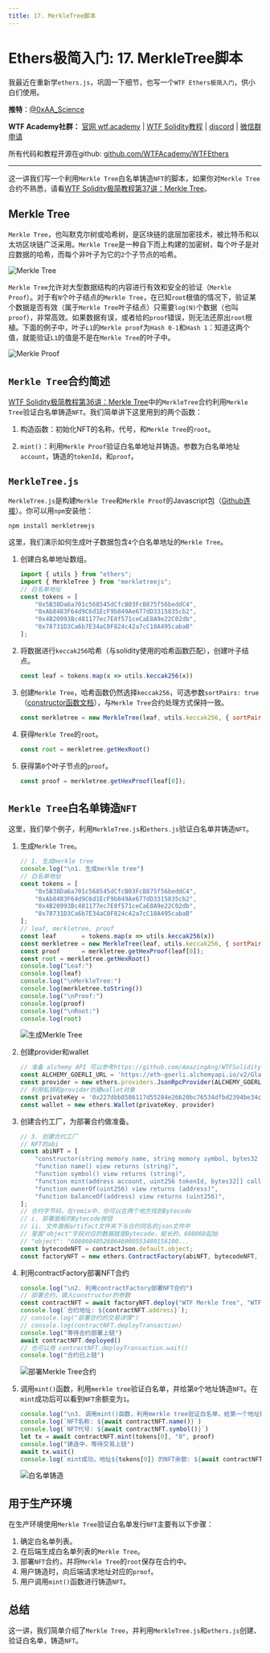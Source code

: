 ```yaml
---
title: 17. MerkleTree脚本
---
```


# Ethers极简入门: 17. MerkleTree脚本

我最近在重新学`ethers.js`，巩固一下细节，也写一个`WTF Ethers极简入门`，供小白们使用。

**推特**：[@0xAA_Science](https://twitter.com/0xAA_Science)

**WTF Academy社群：** [官网 wtf.academy](https://wtf.academy) | [WTF Solidity教程](https://github.com/AmazingAng/WTFSolidity) | [discord](https://discord.wtf.academy) | [微信群申请](https://docs.google.com/forms/d/e/1FAIpQLSe4KGT8Sh6sJ7hedQRuIYirOoZK_85miz3dw7vA1-YjodgJ-A/viewform?usp=sf_link)

所有代码和教程开源在github: [github.com/WTFAcademy/WTFEthers](https://github.com/WTFAcademy/WTFEthers)

-----

这一讲我们写一个利用`Merkle Tree`白名单铸造`NFT`的脚本，如果你对`Merkle Tree`合约不熟悉，请看[WTF Solidity极简教程第37讲：Merkle Tree](https://github.com/AmazingAng/WTFSolidity/blob/main/36_MerkleTree/readme.md)。

## Merkle Tree
`Merkle Tree`，也叫默克尔树或哈希树，是区块链的底层加密技术，被比特币和以太坊区块链广泛采用。`Merkle Tree`是一种自下而上构建的加密树，每个叶子是对应数据的哈希，而每个非叶子为它的`2`个子节点的哈希。

![Merkle Tree](./img/17-1.png)

`Merkle Tree`允许对大型数据结构的内容进行有效和安全的验证（`Merkle Proof`）。对于有`N`个叶子结点的`Merkle Tree`，在已知`root`根值的情况下，验证某个数据是否有效（属于`Merkle Tree`叶子结点）只需要`log(N)`个数据（也叫`proof`），非常高效。如果数据有误，或者给的`proof`错误，则无法还原出`root`根植。下面的例子中，叶子`L1`的`Merkle proof`为`Hash 0-1`和`Hash 1`：知道这两个值，就能验证`L1`的值是不是在`Merkle Tree`的叶子中。

![Merkle Proof](./img/17-2.png)

## `Merkle Tree`合约简述

[WTF Solidity极简教程第36讲：Merkle Tree](https://github.com/AmazingAng/WTFSolidity/blob/main/36_MerkleTree/readme.md)中的`MerkleTree`合约利用`Merkle Tree`验证白名单铸造`NFT`。我们简单讲下这里用到的两个函数：

1. 构造函数：初始化NFT的名称，代号，和`Merkle Tree`的`root`。

2. `mint()`：利用`Merkle Proof`验证白名单地址并铸造。参数为白名单地址`account`，铸造的`tokenId`，和`proof`。

## `MerkleTree.js`

`MerkleTree.js`是构建`Merkle Tree`和`Merkle Proof`的Javascript包（[Github连接](https://github.com/miguelmota/merkletreejs)）。你可以用`npm`安装他：

```shell
npm install merkletreejs
```

这里，我们演示如何生成叶子数据包含`4`个白名单地址的`Merkle Tree`。

1. 创建白名单地址数组。
    ```js
    import { utils } from "ethers";
    import { MerkleTree } from "merkletreejs";
    // 白名单地址
    const tokens = [
        "0x5B38Da6a701c568545dCfcB03FcB875f56beddC4", 
        "0xAb8483F64d9C6d1EcF9b849Ae677dD3315835cb2",
        "0x4B20993Bc481177ec7E8f571ceCaE8A9e22C02db",
        "0x78731D3Ca6b7E34aC0F824c42a7cC18A495cabaB"
    ];
    ```

2. 将数据进行`keccak256`哈希（与solidity使用的哈希函数匹配），创建叶子结点。

    ```js
    const leaf = tokens.map(x => utils.keccak256(x))
    ```

3. 创建`Merkle Tree`，哈希函数仍然选择`keccak256`，可选参数`sortPairs: true`（[constructor函数文档](https://github.com/miguelmota/merkletreejs/blob/master/docs/classes/_src_merkletree_.merkletree.md#constructor)），与`Merkle Tree`合约处理方式保持一致。

    ```js
    const merkletree = new MerkleTree(leaf, utils.keccak256, { sortPairs: true });
    ```

4. 获得`Merkle Tree`的`root`。
    ```js
    const root = merkletree.getHexRoot()
    ```

5. 获得第`0`个叶子节点的`proof`。
    ```js
    const proof = merkletree.getHexProof(leaf[0]);
    ```

## `Merkle Tree`白名单铸造`NFT`

这里，我们举个例子，利用`MerkleTree.js`和`ethers.js`验证白名单并铸造`NFT`。

1. 生成`Merkle Tree`。

    ```js
    // 1. 生成merkle tree
    console.log("\n1. 生成merkle tree")
    // 白名单地址
    const tokens = [
        "0x5B38Da6a701c568545dCfcB03FcB875f56beddC4", 
        "0xAb8483F64d9C6d1EcF9b849Ae677dD3315835cb2",
        "0x4B20993Bc481177ec7E8f571ceCaE8A9e22C02db",
        "0x78731D3Ca6b7E34aC0F824c42a7cC18A495cabaB"
    ];
    // leaf, merkletree, proof
    const leaf       = tokens.map(x => utils.keccak256(x))
    const merkletree = new MerkleTree(leaf, utils.keccak256, { sortPairs: true });
    const proof      = merkletree.getHexProof(leaf[0]);
    const root = merkletree.getHexRoot()
    console.log("Leaf:")
    console.log(leaf)
    console.log("\nMerkleTree:")
    console.log(merkletree.toString())
    console.log("\nProof:")
    console.log(proof)
    console.log("\nRoot:")
    console.log(root)
    ```
    ![生成Merkle Tree](./img/17-3.png)

2. 创建provider和wallet

    ```js
    // 准备 alchemy API 可以参考https://github.com/AmazingAng/WTFSolidity/blob/main/Topics/Tools/TOOL04_Alchemy/readme.md 
    const ALCHEMY_GOERLI_URL = 'https://eth-goerli.alchemyapi.io/v2/GlaeWuylnNM3uuOo-SAwJxuwTdqHaY5l';
    const provider = new ethers.providers.JsonRpcProvider(ALCHEMY_GOERLI_URL);
    // 利用私钥和provider创建wallet对象
    const privateKey = '0x227dbb8586117d55284e26620bc76534dfbd2394be34cf4a09cb775d593b6f2b'
    const wallet = new ethers.Wallet(privateKey, provider)
    ```

3. 创建合约工厂，为部署合约做准备。

    ```js
    // 3. 创建合约工厂
    // NFT的abi
    const abiNFT = [
        "constructor(string memory name, string memory symbol, bytes32 merkleroot)",
        "function name() view returns (string)",
        "function symbol() view returns (string)",
        "function mint(address account, uint256 tokenId, bytes32[] calldata proof) external",
        "function ownerOf(uint256) view returns (address)",
        "function balanceOf(address) view returns (uint256)",
    ];
    // 合约字节码，在remix中，你可以在两个地方找到Bytecode
    // i. 部署面板的Bytecode按钮
    // ii. 文件面板artifact文件夹下与合约同名的json文件中
    // 里面"object"字段对应的数据就是Bytecode，挺长的，608060起始
    // "object": "608060405260646000553480156100...
    const bytecodeNFT = contractJson.default.object;
    const factoryNFT = new ethers.ContractFactory(abiNFT, bytecodeNFT, wallet);
    ```

4. 利用contractFactory部署NFT合约

    ```js
    console.log("\n2. 利用contractFactory部署NFT合约")
    // 部署合约，填入constructor的参数
    const contractNFT = await factoryNFT.deploy("WTF Merkle Tree", "WTF", root)
    console.log(`合约地址: ${contractNFT.address}`);
    // console.log("部署合约的交易详情")
    // console.log(contractNFT.deployTransaction)
    console.log("等待合约部署上链")
    await contractNFT.deployed()
    // 也可以用 contractNFT.deployTransaction.wait()
    console.log("合约已上链")
    ```
    ![部署Merkle Tree合约](./img/17-4.png)

5. 调用`mint()`函数，利用`merkle tree`验证白名单，并给第`0`个地址铸造`NFT`。在`mint`成功后可以看到`NFT`余额变为`1`。
    ```js
    console.log("\n3. 调用mint()函数，利用merkle tree验证白名单，给第一个地址铸造NFT")
    console.log(`NFT名称: ${await contractNFT.name()}`)
    console.log(`NFT代号: ${await contractNFT.symbol()}`)
    let tx = await contractNFT.mint(tokens[0], "0", proof)
    console.log("铸造中，等待交易上链")
    await tx.wait()
    console.log(`mint成功，地址${tokens[0]} 的NFT余额: ${await contractNFT.balanceOf(tokens[0])}\n`)
    ```
    ![白名单铸造](./img/17-5.png)

## 用于生产环境

在生产环境使用`Merkle Tree`验证白名单发行`NFT`主要有以下步骤：

1. 确定白名单列表。
2. 在后端生成白名单列表的`Merkle Tree`。
3. 部署`NFT`合约，并将`Merkle Tree`的`root`保存在合约中。
4. 用户铸造时，向后端请求地址对应的`proof`。
5. 用户调用`mint()`函数进行铸造`NFT`。

## 总结

这一讲，我们简单介绍了`Merkle Tree`，并利用`MerkleTree.js`和`ethers.js`创建、验证白名单，铸造`NFT`。

